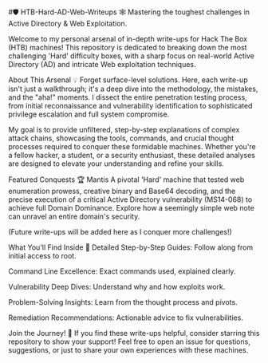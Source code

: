 #🛡️ HTB-Hard-AD-Web-Writeups 🕸️
Mastering the toughest challenges in Active Directory & Web Exploitation.

Welcome to my personal arsenal of in-depth write-ups for Hack The Box (HTB) machines! This repository is dedicated to breaking down the most challenging 'Hard' difficulty boxes, with a sharp focus on real-world Active Directory (AD) and intricate Web exploitation techniques.

About This Arsenal 💡
Forget surface-level solutions. Here, each write-up isn't just a walkthrough; it's a deep dive into the methodology, the mistakes, and the "aha!" moments. I dissect the entire penetration testing process, from initial reconnaissance and vulnerability identification to sophisticated privilege escalation and full system compromise.

My goal is to provide unfiltered, step-by-step explanations of complex attack chains, showcasing the tools, commands, and crucial thought processes required to conquer these formidable machines. Whether you're a fellow hacker, a student, or a security enthusiast, these detailed analyses are designed to elevate your understanding and refine your skills.

Featured Conquests 🏆
Mantis
A pivotal 'Hard' machine that tested web enumeration prowess, creative binary and Base64 decoding, and the precise execution of a critical Active Directory vulnerability (MS14-068) to achieve full Domain Dominance. Explore how a seemingly simple web note can unravel an entire domain's security.

(Future write-ups will be added here as I conquer more challenges!)

What You'll Find Inside 🚀
Detailed Step-by-Step Guides: Follow along from initial access to root.

Command Line Excellence: Exact commands used, explained clearly.

Vulnerability Deep Dives: Understand why and how exploits work.

Problem-Solving Insights: Learn from the thought process and pivots.

Remediation Recommendations: Actionable advice to fix vulnerabilities.

Join the Journey! 🤝
If you find these write-ups helpful, consider starring this repository to show your support! Feel free to open an issue for questions, suggestions, or just to share your own experiences with these machines.
